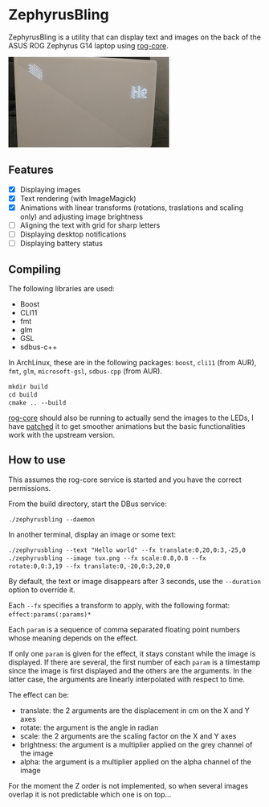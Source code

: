 # ZephyrusBling

ZephyrusBling is a utility that can display text and images on the back of the
ASUS ROG Zephyrus G14 laptop using [rog-core](https://github.com/flukejones/rog-core).

![](example.gif)

## Features

- [X] Displaying images
- [X] Text rendering (with ImageMagick)
- [X] Animations with linear transforms (rotations, traslations and scaling only) and adjusting image brightness
- [ ] Aligning the text with grid for sharp letters
- [ ] Displaying desktop notifications
- [ ] Displaying battery status

## Compiling

The following libraries are used:
- Boost
- CLI11
- fmt
- glm
- GSL
- sdbus-c++

In ArchLinux, these are in the following packages: `boost`, `cli11` (from AUR), `fmt`,
`glm`, `microsoft-gsl`, `sdbus-cpp` (from AUR).

```
mkdir build
cd build
cmake .. --build
```

[rog-core](https://github.com/flukejones/rog-core) should also be running to actually
send the images to the LEDs, I have [patched](https://github.com/Meumeu/rog-core/tree/animatrix-smooth)
it to get smoother animations but the basic functionalities work with the upstream version.

## How to use

This assumes the rog-core service is started and you have the correct permissions.

From the build directory, start the DBus service:
```
./zephyrusbling --daemon
```

In another terminal, display an image or some text:
```
./zephyrusbling --text "Hello world" --fx translate:0,20,0:3,-25,0
./zephyrusbling --image tux.png --fx scale:0.8,0.8 --fx rotate:0,0:3,19 --fx translate:0,-20,0:3,20,0
```

By default, the text or image disappears after 3 seconds, use the `--duration`
option to override it.

Each `--fx` specifies a transform to apply, with the following format: `effect:params(:params)*`

Each `param` is a sequence of comma separated floating point numbers whose
meaning depends on the effect.

If only one `param` is given for the effect, it stays constant while the image
is displayed. If there are several, the first number of each `param` is a timestamp
since the image is first displayed and the others are the arguments. In the latter
case, the arguments are linearly interpolated with respect to time.

The effect can be:
- translate: the 2 arguments are the displacement in cm on the X and Y axes
- rotate: the argument is the angle in radian
- scale: the 2 arguments are the scaling factor on the X and Y axes
- brightness: the argument is a multiplier applied on the grey channel of the image
- alpha: the argument is a multiplier applied on the alpha channel of the image

For the moment the Z order is not implemented, so when several images overlap it
is not predictable which one is on top...
